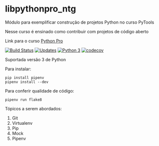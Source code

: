 # libpythonpro_ntg
Módulo para exemplificar construção de projetos Python no curso PyTools

Nesse curso é ensinado como contribuir com projetos de código aberto

Link para o curso [Python Pro](https://www.python.pro.br/)

[![Build Status](https://travis-ci.org/niltonpimentel02/libpythonpro_ntg.svg?branch=master)](https://travis-ci.org/niltonpimentel02/libpythonpro_ntg)
[![Updates](https://pyup.io/repos/github/niltonpimentel02/libpythonpro_ntg/shield.svg)](https://pyup.io/repos/github/niltonpimentel02/libpythonpro_ntg/)
[![Python 3](https://pyup.io/repos/github/niltonpimentel02/libpythonpro_ntg/python-3-shield.svg)](https://pyup.io/repos/github/niltonpimentel02/libpythonpro_ntg/)
[![codecov](https://codecov.io/gh/niltonpimentel02/libpythonpro_ntg/branch/master/graph/badge.svg)](https://codecov.io/gh/niltonpimentel02/libpythonpro_ntg)

Suportada versão 3 de Python

Para instalar:

```console
pip install pipenv
pipenv install --dev
```

Para conferir qualidade de código:

```console
pipenv run flake8
```

Tópicos a serem abordados:
 1. Git
 2. Virtualenv
 3. Pip
 4. Mock
 5. Pipenv
